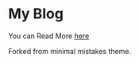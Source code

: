 # My Blog
You can Read More [here](https://scramjet911.github.io/Blog/)

Forked from minimal mistakes theme.